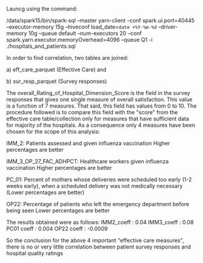 Launcg using the command:

/data/spark15/bin/spark-sql –master yarn-client –conf spark.ui.port=40445 –executor-memory 15g –hiveconf load_date=`date +%Y-%m-%d` –driver-memory 10g –queue default –num-executors 20 –conf spark.yarn.executor.memoryOverhead=4096 –queue Q1 -i ./hospitals_and_patients.sql

In order to find correlation, two tables are joined:

a) eff_care_parquet (Effective Care) and

b) sur_resp_parquet (Survey responses)

The overall_Rating_of_Hospital_Dimension_Score is the field in the survey responses that gives one single measure of overall satisfaction. This value is a function of 7 measures. That said, this field has values from 0 to 10. The procedure followed is to compare this field with the "score" from the effective care table/collection only for measures that have sufficient data for majority of the hospitals. As a consequence only 4 measures have been chosen for the scope of this analysis:

IMM_2: Patients assessed and given influenza vaccination Higher percentages are better

IMM_3_OP_27_FAC_ADHPCT: Healthcare workers given influenza vaccination Higher percentages are better

PC_01: Percent of mothers whose deliveries were scheduled too early (1-2 weeks early), when a scheduled delivery was not medically necessary (Lower percentages are better)

OP22: Percentage of patients who left the emergency department before being seen Lower percentages are better

The results obtained were as follows:
IMM2_coeff : 0.04
IMM3_coeff : 0.08
PC01 coeff : 0.004 
OP22 coeff : -0.0009

So the conclusion for the above 4 important "effective care measures", there is no or very little correlation between patient survey responses and hospital quality ratings
